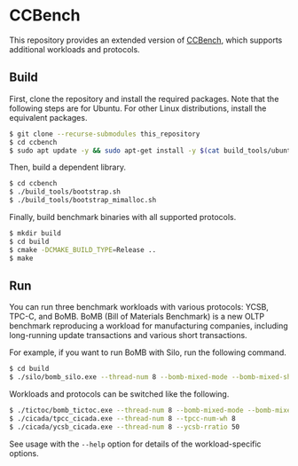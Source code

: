 # CCBench

This repository provides an extended version of [CCBench](https://github.com/thawk105/ccbench), which supports additional workloads and protocols.

## Build

First, clone the repository and install the required packages. Note that the following steps are for Ubuntu. For other Linux distributions, install the equivalent packages.

```sh
$ git clone --recurse-submodules this_repository
$ cd ccbench
$ sudo apt update -y && sudo apt-get install -y $(cat build_tools/ubuntu.deps)
```

Then, build a dependent library.

```sh
$ cd ccbench
$ ./build_tools/bootstrap.sh
$ ./build_tools/bootstrap_mimalloc.sh
```

Finally, build benchmark binaries with all supported protocols.

```sh
$ mkdir build
$ cd build
$ cmake -DCMAKE_BUILD_TYPE=Release ..
$ make
```

## Run

You can run three benchmark workloads with various protocols: YCSB, TPC-C, and BoMB. BoMB (Bill of Materials Benchmark) is a new OLTP benchmark reproducing a workload for manufacturing companies, including long-running update transactions and various short transactions.

For example, if you want to run BoMB with Silo, run the following command.

```sh
$ cd build
$ ./silo/bomb_silo.exe --thread-num 8 --bomb-mixed-mode --bomb-mixed-short-rate 1000
```

Workloads and protocols can be switched like the following.

```sh
$ ./tictoc/bomb_tictoc.exe --thread-num 8 --bomb-mixed-mode --bomb-mixed-short-rate 1000
$ ./cicada/tpcc_cicada.exe --thread-num 8 --tpcc-num-wh 8
$ ./cicada/ycsb_cicada.exe --thread-num 8 --ycsb-rratio 50
```

See usage with the `--help` option for details of the workload-specific options.